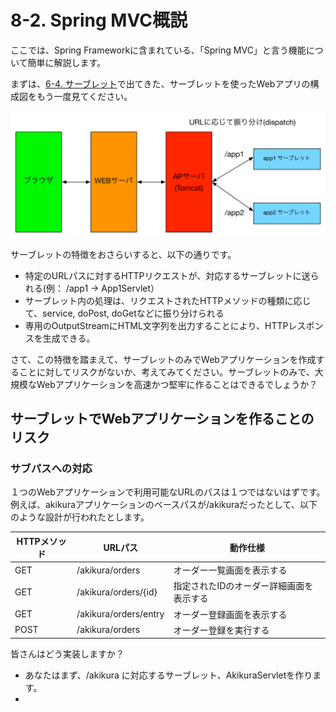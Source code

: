 # 8-2. Spring MVC概説

ここでは、Spring Frameworkに含まれている、「Spring MVC」と言う機能について簡単に解説します。

まずは、[6-4. サーブレット](chapter06/0605servlet.md)で出てきた、サーブレットを使ったWebアプリの構成図をもう一度見てください。

![](../images/image-06-0003.png)

サーブレットの特徴をおさらいすると、以下の通りです。

- 特定のURLパスに対するHTTPリクエストが、対応するサーブレットに送られる(例： /app1 -> App1Servlet）
- サーブレット内の処理は、リクエストされたHTTPメソッドの種類に応じて、service, doPost, doGetなどに振り分けられる
- 専用のOutputStreamにHTML文字列を出力することにより、HTTPレスポンスを生成できる。

さて、この特徴を踏まえて、サーブレットのみでWebアプリケーションを作成することに対してリスクがないか、考えてみてください。サーブレットのみで、大規模なWebアプリケーションを高速かつ堅牢に作ることはできるでしょうか？

## サーブレットでWebアプリケーションを作ることのリスク

### サブパスへの対応
１つのWebアプリケーションで利用可能なURLのパスは１つではないはずです。例えば、akikuraアプリケーションのベースパスが/akikuraだったとして、以下のような設計が行われたとします。

| HTTPメソッド | URLパス | 動作仕様 |
| -- | -- | -- |
| GET | /akikura/orders | オーダー一覧画面を表示する |
| GET | /akikura/orders/{id} | 指定されたIDのオーダー詳細画面を表示する |
| GET | /akikura/orders/entry | オーダー登録画面を表示する |
| POST | /akikura/orders | オーダー登録を実行する |

皆さんはどう実装しますか？

- あなたはまず、/akikura に対応するサーブレット、AkikuraServletを作ります。
- 